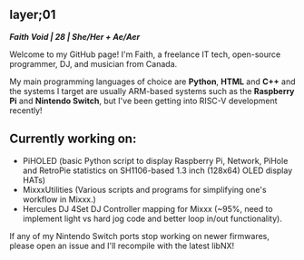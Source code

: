 ## layer;01
***Faith Void | 28 | She/Her + Ae/Aer***

Welcome to my GitHub page! I'm Faith, a freelance IT tech, open-source programmer, DJ, and musician from Canada. 

My main programming languages of choice are **Python**, **HTML** and **C++** and the systems I target are usually ARM-based systems such as the **Raspberry Pi** and **Nintendo Switch**, but I've been getting into RISC-V development recently!

## Currently working on:
- PiHOLED (basic Python script to display Raspberry Pi, Network, PiHole and RetroPie statistics on SH1106-based 1.3 inch (128x64) OLED display HATs)
- MixxxUtilities (Various scripts and programs for simplifying one's workflow in Mixxx.)
- Hercules DJ 4Set DJ Controller mapping for Mixxx (~95%, need to implement light vs hard jog code and better loop in/out functionality).

If any of my Nintendo Switch ports stop working on newer firmwares, please open an issue and I'll recompile with the latest libNX!
